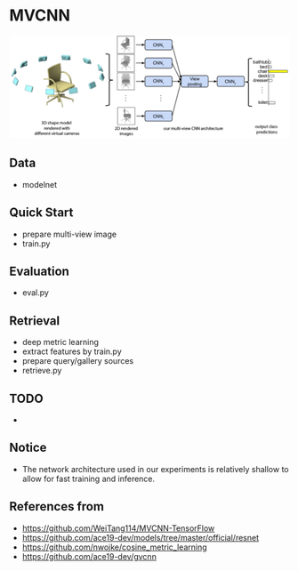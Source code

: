 # MVCNN
![](assets/mvcnn_framework.png)

## Data
- modelnet

## Quick Start
- prepare multi-view image
- train.py

## Evaluation
- eval.py

## Retrieval
- deep metric learning
- extract features by train.py
- prepare query/gallery sources
- retrieve.py
    
## TODO
- 

## Notice
- The network architecture used in our experiments is relatively shallow to 
allow for fast training and inference.

## References from
- https://github.com/WeiTang114/MVCNN-TensorFlow
- https://github.com/ace19-dev/models/tree/master/official/resnet
- https://github.com/nwojke/cosine_metric_learning
- https://github.com/ace19-dev/gvcnn

